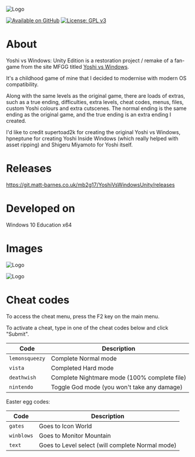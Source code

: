 ![Logo](logo.fw.png)

[![Available on GitHub](https://img.shields.io/badge/Available%20on-GitHub-white?logo=github)](https://github.com/mb2g17/YoshiVsWindowsUnity)
[![License: GPL v3](https://img.shields.io/badge/Licensed%20under-GPLv3-blue?logo=gnu)](https://www.gnu.org/licenses/gpl-3.0)

# About

Yoshi vs Windows: Unity Edition is a restoration project / remake of a fan-game from the site MFGG titled [Yoshi vs Windows](https://www.mfgg.net/index.php?act=resdb&param=02&c=2&id=318).

It's a childhood game of mine that I decided to modernise with modern OS compatibility.

Along with the same levels as the original game, there are loads of extras, such as a true ending, difficulties, extra levels, cheat codes, menus, files, custom Yoshi colours and extra cutscenes. The normal ending is the same ending as the original game, and the true ending is an extra ending I created.

I'd like to credit supertoad2k for creating the original Yoshi vs Windows, hpneptune for creating Yoshi Inside Windows (which really helped with asset ripping) and Shigeru Miyamoto for Yoshi itself.

# Releases

https://git.matt-barnes.co.uk/mb2g17/YoshiVsWindowsUnity/releases

# Developed on

Windows 10 Education x64

# Images

![Logo](Screenshot_1.jpg)

![Logo](Screenshot_2.jpg)

# Cheat codes

To access the cheat menu, press the F2 key on the main menu.

To activate a cheat, type in one of the cheat codes below and click "Submit".

Code | Description
--- | ---
`lemonsqueezy` | Complete Normal mode
`vista` | Completed Hard mode
`deathwish` | Complete Nightmare mode (100% complete file)
`nintendo` | Toggle God mode (you won't take any damage)

Easter egg codes:

Code | Description
--- | ---
`gates` | Goes to Icon World
`winblows` | Goes to Monitor Mountain
`text` | Goes to Level select (will complete Normal mode)
